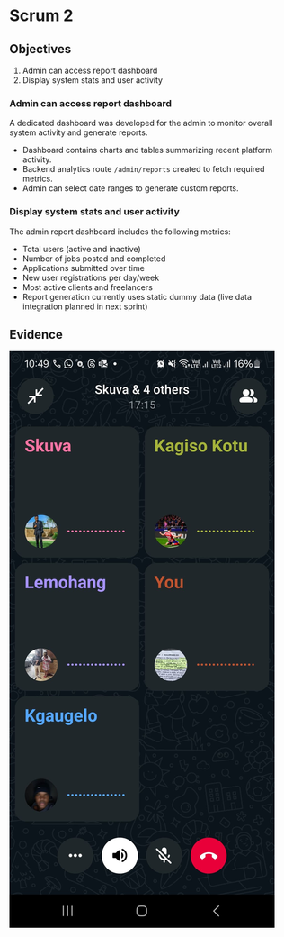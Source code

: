 # Scrum 2
## Objectives

1. Admin can access report dashboard
2. Display system stats and user activity

### Admin can access report dashboard

A dedicated dashboard was developed for the admin to monitor overall system activity and generate reports.

- Dashboard contains charts and tables summarizing recent platform activity.
- Backend analytics route `/admin/reports` created to fetch required metrics.
- Admin can select date ranges to generate custom reports.

### Display system stats and user activity

The admin report dashboard includes the following metrics:

- Total users (active and inactive)
- Number of jobs posted and completed
- Applications submitted over time
- New user registrations per day/week
- Most active clients and freelancers
- Report generation currently uses static dummy data (live data integration planned in next sprint)

## Evidence

![Scrum 2 Evidence](pic2.jpg)
